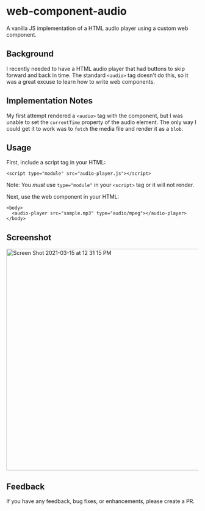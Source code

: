 # web-component-audio

A vanilla JS implementation of a HTML audio player using a custom web component.

## Background

I recently needed to have a HTML audio player that had buttons to skip forward and back in time. The standard `<audio>` tag doesn't do this, so it was a great excuse to learn how to write web components.

## Implementation Notes

My first attempt rendered a `<audio>` tag with the component, but I was unable to set the `currentTime` property of the audio element. The only way I could get it to work was to `fetch` the media file and render it as a `blob`. 

## Usage

First, include a script tag in your HTML:
```
<script type="module" src="audio-player.js"></script>
```

Note: You *must* use `type="module"` in your `<script>` tag or it will not render.

Next, use the web component in your HTML:
```
<body>
  <audio-player src="sample.mp3" type="audio/mpeg"></audio-player>
</body>
```

## Screenshot

<img width="580" alt="Screen Shot 2021-03-15 at 12 31 15 PM" src="https://user-images.githubusercontent.com/239861/111203765-01ad1200-858b-11eb-867c-3c527766ba9d.png">

## Feedback

If you have any feedback, bug fixes, or enhancements, please create a PR.
